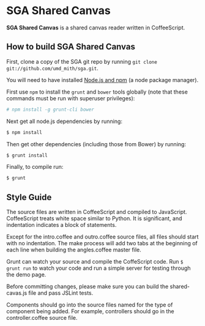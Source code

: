 SGA Shared Canvas
=================

**SGA Shared Canvas** is a shared canvas reader written in CoffeeScript.

How to build SGA Shared Canvas
---------------------------------------

First, clone a copy of the SGA git repo by running `git clone git://github.com/umd_mith/sga.git`.

You will need to have installed [Node.js and npm](http://nodejs.org/) (a node package manager).

First use `npm` to install the `grunt` and `bower` tools globally
(note that these commands must be run with superuser privileges):

``` bash
# npm install -g grunt-cli bower
```

Next get all node.js dependencies by running:

``` bash
$ npm install
```

Then get other dependencies (including those from Bower) by running:

``` bash
$ grunt install
```

Finally, to compile run:

``` bash
$ grunt
```

Style Guide
-----------

The source files are written in CoffeeScript and compiled to JavaScript. CoffeeScript treats white space similar
to Python. It is significant, and indentation indicates a block of statements.

Except for the intro.coffee and outro.coffee source files, all files should start with no indentation.
The make process will add two tabs at the beginning of each line when building the angles.coffee master file.

Grunt can watch your source and compile the CoffeScript code. Run `$ grunt run` to watch your code and run a simple server for testing through the demo page.

Before committing changes, please make sure you can build the shared-cavas.js file and pass JSLint tests.

Components should go into the source files named for the type of component being added. For example, controllers should
go in the controller.coffee source file.
